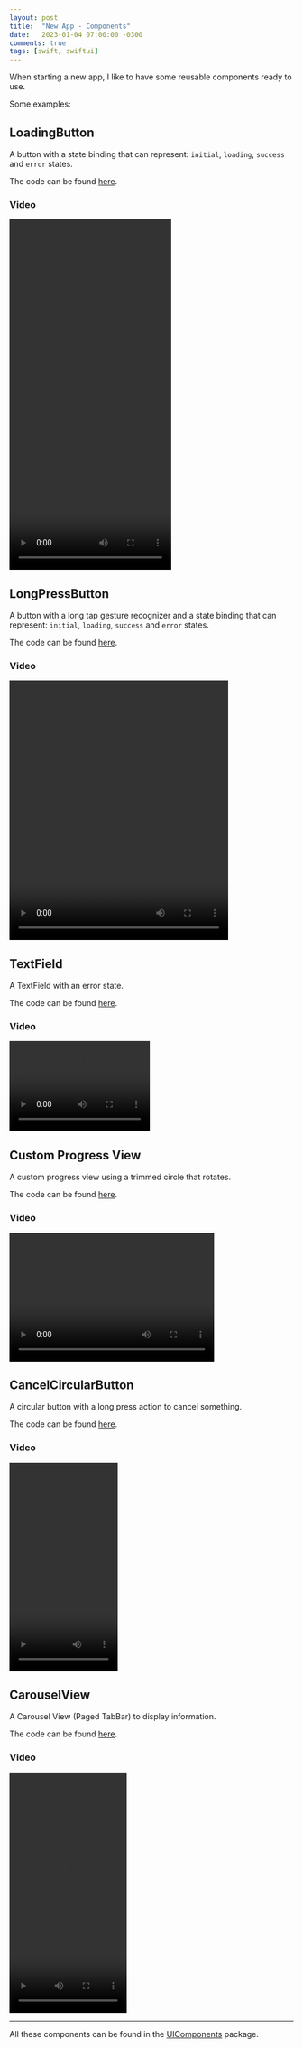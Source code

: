 ```yaml
---
layout: post
title:  "New App - Components"
date:   2023-01-04 07:00:00 -0300
comments: true
tags: [swift, swiftui]
---
```


When starting a new app, I like to have some reusable components ready to use.

Some examples:

## LoadingButton
A button with a state binding that can represent: `initial`, `loading`, `success` and `error` states.

The code can be found [here](https://gist.github.com/mdb1/d178ae0a8ad453fa4f40c9a5f21fbd29).

### Video
<video width="287" height="621" controls>
    <source src="/resources/new-app-components/loadingButton.mp4" type="video/mp4">
</video>

## LongPressButton
A button with a long tap gesture recognizer and a state binding that can represent: `initial`, `loading`, `success` and `error` states.

The code can be found [here](https://gist.github.com/mdb1/483b907d84aec08cde7edd53f013be82).

### Video
<video width="388" height="460" controls>
    <source src="/resources/new-app-components/longPressButton.mp4" type="video/mp4">
</video>

## TextField
A TextField with an error state.

The code can be found [here](https://gist.github.com/mdb1/6dcb3f47b54038748bcce770d8bfbdd8).

### Video
<video width="249" height="160" controls>
    <source src="/resources/new-app-components/textfield.mp4" type="video/mp4">
</video>

## Custom Progress View
A custom progress view using a trimmed circle that rotates.

The code can be found [here](https://gist.github.com/mdb1/13df4fb33b6d3df119b89645214ca916).

### Video
<video width="363" height="228" controls>
    <source src="/resources/new-app-components/spinner.mp4" type="video/mp4">
</video>

## CancelCircularButton
A circular button with a long press action to cancel something.

The code can be found [here](https://gist.github.com/mdb1/8eb8279adbfb0764a65d03707b9d55ec).

### Video
<video width="192" height="370" controls>
    <source src="/resources/new-app-components/cancelButton.mp4" type="video/mp4">
</video>

## CarouselView
A Carousel View (Paged TabBar) to display information.

The code can be found [here](https://github.com/mdb1/UIComponents/blob/main/Sources/UIComponents/Carousel/CarouselView.swift).

### Video
<video width="208" height="426" controls>
    <source src="/resources/new-app-components/carousel.mp4" type="video/mp4">
</video>

---

All these components can be found in the [UIComponents](https://github.com/mdb1/UIComponents) package.